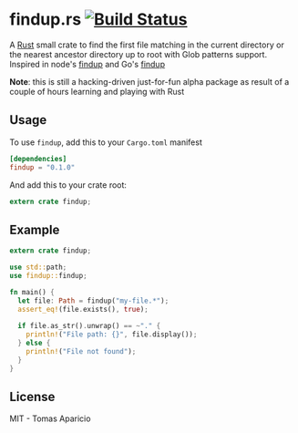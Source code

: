 # findup.rs [![Build Status](https://api.travis-ci.org/h2non/findup.rs.svg?branch=master)][travis]

A [Rust](http://rust-lang.org) small crate to find the first file matching in the current directory 
or the nearest ancestor directory up to root with Glob patterns support. Inspired in node's [findup](https://npmjs.org/package/findup) and Go's [findup](https://github.com/h2non/findup)

**Note**: this is still a hacking-driven just-for-fun alpha package as 
result of a couple of hours learning and playing with Rust

## Usage

To use `findup`, add this to your `Cargo.toml` manifest
```toml
[dependencies]
findup = "0.1.0"
```

And add this to your crate root:
```rust
extern crate findup;
```

## Example

```rust
extern crate findup;

use std::path;
use findup::findup;

fn main() {
  let file: Path = findup("my-file.*");
  assert_eq!(file.exists(), true);
  
  if file.as_str().unwrap() == ~"." {
    println!("File path: {}", file.display());
  } else {
    println!("File not found");
  }
}
```

## License

MIT - Tomas Aparicio

[travis]: https://travis-ci.org/h2non/findup.rs
